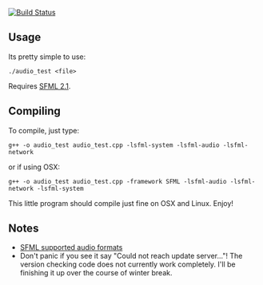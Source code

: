 [![Build Status](https://travis-ci.org/JorDunn/Audio-Test.png?branch=master)](https://travis-ci.org/JorDunn/Audio-Test)

## Usage
Its pretty simple to use:

	./audio_test <file>

Requires [SFML 2.1](http://www.sfml-dev.org).

## Compiling
To compile, just type:

	g++ -o audio_test audio_test.cpp -lsfml-system -lsfml-audio -lsfml-network

or if using OSX:

	g++ -o audio_test audio_test.cpp -framework SFML -lsfml-audio -lsfml-network -lsfml-system

This little program should compile just fine on OSX and Linux. Enjoy!

## Notes
* [SFML supported audio formats](https://github.com/LaurentGomila/SFML/wiki/FAQ#wiki-audio-formats)
* Don't panic if you see it say "Could not reach update server..."! The version checking code does not currently work completely. I'll be finishing it up over the course of winter break.
